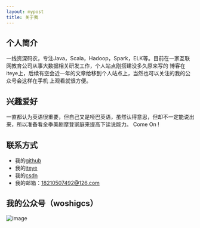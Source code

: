 ```yaml
---
layout: mypost
title: 关于我
---
```


## 个人简介

一线资深码农，专注Java，Scala，Hadoop，Spark，ELK等。目前在一家互联网教育公司从事大数据相关研发工作，个人站点刚搭建没多久原来写的
博客在iteye上，后续有空会近一年的文章给移到个人站点上，当然也可以关注的我的公众号会这样在手机
上观看就很方便。

## 兴趣爱好

一直都认为英语很重要，但自己又是哑巴英语，虽然认得意思，但却不一定能说出来，所以准备看全季美剧摩登家庭来提高下读说能力。
Come On !

## 联系方式

+  我的[github](https://github.com/qindongliang)
+  我的[iteye](http://qindongliang.iteye.com/) 
+  我的[csdn](https://blog.csdn.net/u010454030)
+  我的邮箱：18210507492@126.com 
 
## 我的公众号（woshigcs）

![image](http://dl2.iteye.com/upload/attachment/0104/9948/3214000f-5633-3c17-a3d7-83ebda9aebff.jpg)

